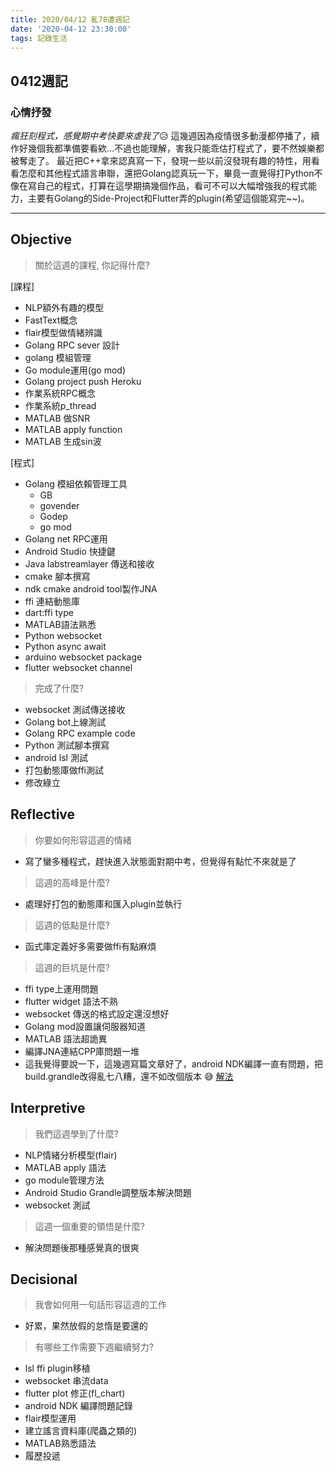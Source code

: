 ```yaml
---
title: 2020/04/12 亂78遭週記
date: '2020-04-12 23:30:00'
tags: 記錄生活
---
```

## **0412週記**

### 心情抒發
*瘋狂刻程式，感覺期中考快要來虐我了*😥
這幾週因為疫情很多動漫都停播了，續作好幾個我都準備要看欸...不過也能理解，害我只能乖估打程式了，要不然娛樂都被奪走了。
最近把C++拿來認真寫一下，發現一些以前沒發現有趣的特性，用看看怎麼和其他程式語言串聯，還把Golang認真玩一下，畢竟一直覺得打Python不像在寫自己的程式，打算在這學期搞幾個作品，看可不可以大幅增強我的程式能力，主要有Golang的Side-Project和Flutter弄的plugin(希望這個能寫完~~)。

---
<!-- more -->
## **Objective**

> 關於這週的課程, 你記得什麼?

[課程]
- NLP額外有趣的模型
- FastText概念
- flair模型做情緒辨識
- Golang RPC sever 設計
- golang 模組管理
- Go module運用(go mod)
- Golang project push Heroku
- 作業系統RPC概念
- 作業系統p_thread
- MATLAB 做SNR
- MATLAB apply function
- MATLAB 生成sin波

[程式]
- Golang 模組依賴管理工具
    - GB
    - govender
    - Godep
    - go mod
- Golang net RPC運用
- Android Studio 快捷鍵
- Java labstreamlayer 傳送和接收
- cmake 腳本撰寫
- ndk cmake android tool製作JNA
- ffi 連結動態庫
- dart:ffi type
- MATLAB語法熟悉
- Python websocket
- Python async await
- arduino websocket package
- flutter websocket channel

> 完成了什麼?

- websocket 測試傳送接收
- Golang bot上線測試
- Golang RPC example code
- Python 測試腳本撰寫
- android lsl 測試
- 打包動態庫做ffi測試
- 修改綠立


## **Reflective**

> 你要如何形容這週的情緒

* 寫了蠻多種程式，趕快進入狀態面對期中考，但覺得有點忙不來就是了

> 這週的高峰是什麼?

* 處理好打包的動態庫和匯入plugin並執行

> 這週的低點是什麼?

* 函式庫定義好多需要做ffi有點麻煩

> 這週的巨坑是什麼?

* ffi type上運用問題
* flutter widget 語法不熟
* websocket 傳送的格式設定還沒想好
* Golang mod設置讓伺服器知道
* MATLAB 語法超詭異
* 編譯JNA連結CPP庫問題一堆
* 這我覺得要說一下，這幾週寫篇文章好了，android NDK編譯一直有問題，把build.grandle改得亂七八糟，還不如改個版本 😅
[解法](https://blog.csdn.net/qq_36818970/article/details/88797526)

## **Interpretive**

> 我們這週學到了什麼?

- NLP情緒分析模型(flair)
- MATLAB apply 語法
- go module管理方法
- Android Studio Grandle調整版本解決問題
- websocket 測試

> 這週一個重要的領悟是什麼?

* 解決問題後那種感覺真的很爽

## **Decisional**

> 我會如何用一句話形容這週的工作

* 好累，果然放假的怠惰是要還的

> 有哪些工作需要下週繼續努力?

- lsl ffi plugin移植
- websocket 串流data
- flutter plot 修正(fl_chart)
- android NDK 編譯問題記錄
- flair模型運用
- 建立謠言資料庫(爬蟲之類的)
- MATLAB熟悉語法
- 履歷投遞

